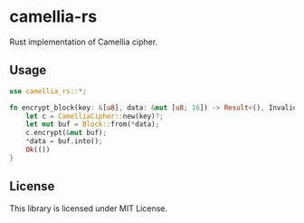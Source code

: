 # camellia-rs
Rust implementation of Camellia cipher.

## Usage
```rust
use camellia_rs::*;

fn encrypt_block(key: &[u8], data: &mut [u8; 16]) -> Result<(), InvalidKeyLength> {
    let c = CamelliaCipher::new(key)?;
    let mut buf = Block::from(*data);
    c.encrypt(&mut buf);
    *data = buf.into();
    Ok(())
}
```

## License
This library is licensed under MIT License.
